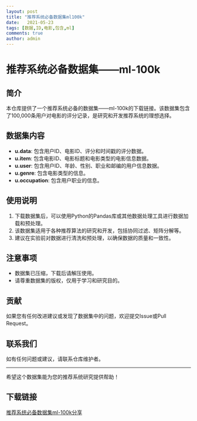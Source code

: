 ```yaml
---
layout: post
title: "推荐系统必备数据集ml100k"
date:   2021-05-23
tags: [数据,ID,电影,包含,ml]
comments: true
author: admin
---
```

# 推荐系统必备数据集——ml-100k

## 简介
本仓库提供了一个推荐系统必备的数据集——ml-100k的下载链接。该数据集包含了100,000条用户对电影的评分记录，是研究和开发推荐系统的理想选择。

## 数据集内容
- **u.data**: 包含用户ID、电影ID、评分和时间戳的评分数据。
- **u.item**: 包含电影ID、电影标题和电影类型的电影信息数据。
- **u.user**: 包含用户ID、年龄、性别、职业和邮编的用户信息数据。
- **u.genre**: 包含电影类型的信息。
- **u.occupation**: 包含用户职业的信息。

## 使用说明
1. 下载数据集后，可以使用Python的Pandas库或其他数据处理工具进行数据加载和预处理。
2. 该数据集适用于各种推荐算法的研究和开发，包括协同过滤、矩阵分解等。
3. 建议在实验前对数据进行清洗和预处理，以确保数据的质量和一致性。

## 注意事项
- 数据集已压缩，下载后请解压使用。
- 请尊重数据集的版权，仅用于学习和研究目的。

## 贡献
如果您有任何改进建议或发现了数据集中的问题，欢迎提交Issue或Pull Request。

## 联系我们
如有任何问题或建议，请联系仓库维护者。

---

希望这个数据集能为您的推荐系统研究提供帮助！

## 下载链接

[推荐系统必备数据集ml-100k分享](https://pan.quark.cn/s/0fc5aabcce07)